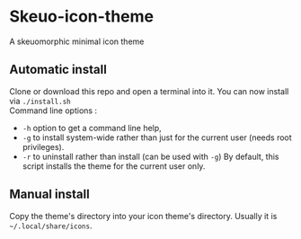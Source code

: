 # Skeuo-icon-theme
A skeuomorphic minimal icon theme

## Automatic install
Clone or download this repo and open a terminal into it.
You can now install via `./install.sh`  
Command line options :
* `-h` option to get a command line help, 
* `-g` to install system-wide rather than just for the current user (needs root privileges).
* `-r` to uninstall rather than install (can be used with `-g`)
By default, this script installs the theme for the current user only.

## Manual install
Copy the theme's directory into your icon theme's directory. Usually it is `~/.local/share/icons`.